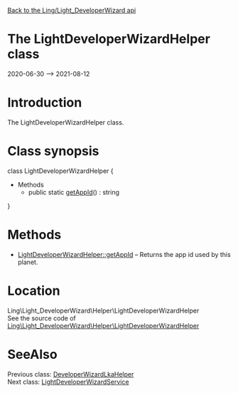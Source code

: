 [Back to the Ling/Light_DeveloperWizard api](https://github.com/lingtalfi/Light_DeveloperWizard/blob/master/doc/api/Ling/Light_DeveloperWizard.md)



The LightDeveloperWizardHelper class
================
2020-06-30 --> 2021-08-12






Introduction
============

The LightDeveloperWizardHelper class.



Class synopsis
==============


class <span class="pl-k">LightDeveloperWizardHelper</span>  {

- Methods
    - public static [getAppId](https://github.com/lingtalfi/Light_DeveloperWizard/blob/master/doc/api/Ling/Light_DeveloperWizard/Helper/LightDeveloperWizardHelper/getAppId.md)() : string

}






Methods
==============

- [LightDeveloperWizardHelper::getAppId](https://github.com/lingtalfi/Light_DeveloperWizard/blob/master/doc/api/Ling/Light_DeveloperWizard/Helper/LightDeveloperWizardHelper/getAppId.md) &ndash; Returns the app id used by this planet.





Location
=============
Ling\Light_DeveloperWizard\Helper\LightDeveloperWizardHelper<br>
See the source code of [Ling\Light_DeveloperWizard\Helper\LightDeveloperWizardHelper](https://github.com/lingtalfi/Light_DeveloperWizard/blob/master/Helper/LightDeveloperWizardHelper.php)



SeeAlso
==============
Previous class: [DeveloperWizardLkaHelper](https://github.com/lingtalfi/Light_DeveloperWizard/blob/master/doc/api/Ling/Light_DeveloperWizard/Helper/DeveloperWizardLkaHelper.md)<br>Next class: [LightDeveloperWizardService](https://github.com/lingtalfi/Light_DeveloperWizard/blob/master/doc/api/Ling/Light_DeveloperWizard/Service/LightDeveloperWizardService.md)<br>
